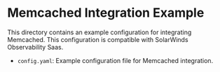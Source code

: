# Memcached Integration Example

This directory contains an example configuration for integrating Memcached. This configuration is compatible with SolarWinds Observability Saas.

- `config.yaml`: Example configuration file for Memcached integration.
